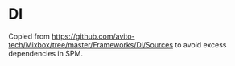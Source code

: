 # DI

Copied from <https://github.com/avito-tech/Mixbox/tree/master/Frameworks/Di/Sources> to avoid excess dependencies in SPM.